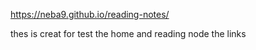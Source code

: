 https://neba9.github.io/reading-notes/


thes is creat for test the home and reading node the links
